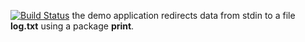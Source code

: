 [![Build Status](https://travis-ci.org/Iso4datel/lab10.svg?branch=master)](https://travis-ci.org/Iso4datel/lab10)
the demo application redirects data from stdin to a file **log.txt** using a package **print**.
